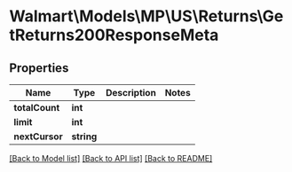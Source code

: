 # Walmart\Models\MP\US\Returns\GetReturns200ResponseMeta

## Properties

Name | Type | Description | Notes
------------ | ------------- | ------------- | -------------
**totalCount** | **int** |  |
**limit** | **int** |  |
**nextCursor** | **string** |  |


[[Back to Model list]](./) [[Back to API list]](../../../../../README.md#supported-apis) [[Back to README]](../../../../../README.md)

